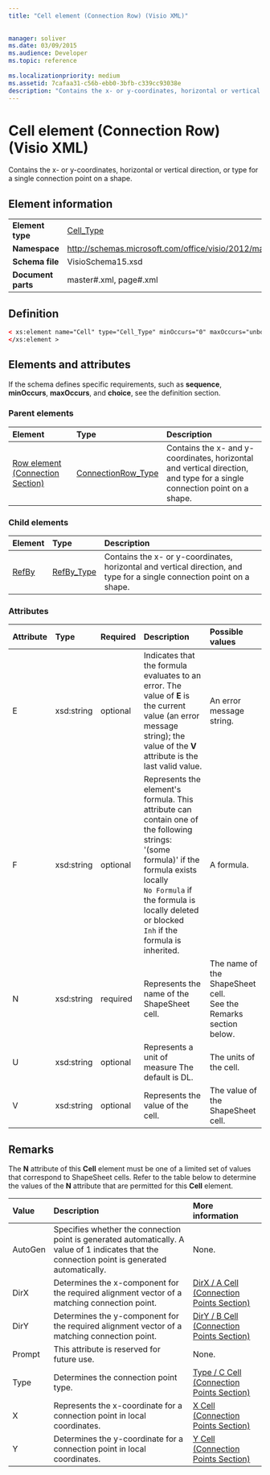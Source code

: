```yaml
---
title: "Cell element (Connection Row) (Visio XML)"
 
 
manager: soliver
ms.date: 03/09/2015
ms.audience: Developer
ms.topic: reference
 
ms.localizationpriority: medium
ms.assetid: 7cafaa31-c56b-ebb0-3bfb-c339cc93038e
description: "Contains the x- or y-coordinates, horizontal or vertical direction, or type for a single connection point on a shape."
---
```


# Cell element (Connection Row) (Visio XML)

Contains the x- or y-coordinates, horizontal or vertical direction, or type for a single connection point on a shape.
  
## Element information

|||
|:-----|:-----|
|**Element type** <br/> |[Cell_Type](cell_type-complextypevisio-xml.md) <br/> |
|**Namespace** <br/> |http://schemas.microsoft.com/office/visio/2012/main  <br/> |
|**Schema file** <br/> |VisioSchema15.xsd  <br/> |
|**Document parts** <br/> |master#.xml, page#.xml  <br/> |
   
## Definition

```XML
< xs:element name="Cell" type="Cell_Type" minOccurs="0" maxOccurs="unbounded" >
</xs:element >
```

## Elements and attributes

If the schema defines specific requirements, such as **sequence**, **minOccurs**, **maxOccurs**, and **choice**, see the definition section. 
  
### Parent elements

|**Element**|**Type**|**Description**|
|:-----|:-----|:-----|
|[Row element (Connection Section)](row-element-connection-sectionvisio-xml.md) <br/> |[ConnectionRow_Type](connectionrow_type-complextypevisio-xml.md) <br/> |Contains the x- and y-coordinates, horizontal and vertical direction, and type for a single connection point on a shape.  <br/> |
   
### Child elements

|**Element**|**Type**|**Description**|
|:-----|:-----|:-----|
|[RefBy](refby-element-cell_type-complextypevisio-xml.md) <br/> |[RefBy_Type](refby_type-complextypevisio-xml.md) <br/> |Contains the x- or y-coordinates, horizontal and vertical direction, and type for a single connection point on a shape.  <br/> |
   
### Attributes

|**Attribute**|**Type**|**Required**|**Description**|**Possible values**|
|:-----|:-----|:-----|:-----|:-----|
|E  <br/> |xsd:string  <br/> |optional  <br/> |Indicates that the formula evaluates to an error. The value of **E** is the current value (an error message string); the value of the **V** attribute is the last valid value.  <br/> |An error message string.  <br/> |
|F  <br/> |xsd:string  <br/> |optional  <br/> | Represents the element's formula. This attribute can contain one of the following strings:  <br/>  '(some formula)' if the formula exists locally  <br/>  `No Formula` if the formula is locally deleted or blocked  <br/>  `Inh` if the formula is inherited.  <br/> |A formula.  <br/> |
|N  <br/> |xsd:string  <br/> |required  <br/> |Represents the name of the ShapeSheet cell.  <br/> |The name of the ShapeSheet cell.  <br/> See the Remarks section below.  <br/> |
|U  <br/> |xsd:string  <br/> |optional  <br/> |Represents a unit of measure The default is DL.  <br/> |The units of the cell.  <br/> |
|V  <br/> |xsd:string  <br/> |optional  <br/> |Represents the value of the cell.  <br/> |The value of the ShapeSheet cell.  <br/> |
   
## Remarks

The **N** attribute of this **Cell** element must be one of a limited set of values that correspond to ShapeSheet cells. Refer to the table below to determine the values of the **N** attribute that are permitted for this **Cell** element. 
  
|**Value**|**Description**|**More information**|
|:-----|:-----|:-----|
|AutoGen  <br/> |Specifies whether the connection point is generated automatically. A value of 1 indicates that the connection point is generated automatically.  <br/> |None.  <br/> |
|DirX  <br/> |Determines the x-component for the required alignment vector of a matching connection point.  <br/> |[DirX / A Cell (Connection Points Section)](dirxa-cell-connection-points-section.md) <br/> |
|DirY  <br/> |Determines the y-component for the required alignment vector of a matching connection point.  <br/> |[DirY / B Cell (Connection Points Section)](diryb-cell-connection-points-section.md) <br/> |
|Prompt  <br/> |This attribute is reserved for future use.  <br/> |None.  <br/> |
|Type  <br/> |Determines the connection point type.  <br/> |[Type / C Cell (Connection Points Section)](typec-cell-connection-points-section.md) <br/> |
|X  <br/> |Represents the x-coordinate for a connection point in local coordinates.  <br/> |[X Cell (Connection Points Section)](x-cell-connection-points-section.md) <br/> |
|Y  <br/> |Determines the y-coordinate for a connection point in local coordinates.  <br/> |[Y Cell (Connection Points Section)](y-cell-connection-points-section.md) <br/> |
   


